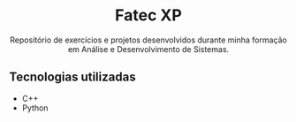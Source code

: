 <div align="center">
  <h1>Fatec XP</h1>
  <p>Repositório de exercícios e projetos desenvolvidos durante minha formação em Análise e Desenvolvimento de Sistemas.</p>
</div>

<h2>Tecnologias utilizadas</h2>
<ul>
  <li>C++</li>
  <li>Python</li>
</ul>
